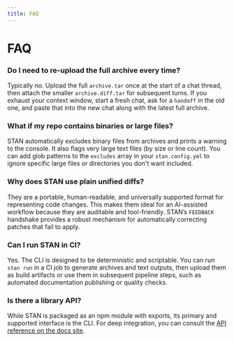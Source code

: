 ```yaml
---
title: FAQ
---
```


# FAQ

### Do I need to re-upload the full archive every time?

Typically no. Upload the full `archive.tar` once at the start of a chat thread, then attach the smaller `archive.diff.tar` for subsequent turns. If you exhaust your context window, start a fresh chat, ask for a `handoff` in the old one, and paste that into the new chat along with the latest full archive.

### What if my repo contains binaries or large files?

STAN automatically excludes binary files from archives and prints a warning to the console. It also flags very large text files (by size or line count). You can add glob patterns to the `excludes` array in your `stan.config.yml` to ignore specific large files or directories you don't want included.

### Why does STAN use plain unified diffs?

They are a portable, human-readable, and universally supported format for representing code changes. This makes them ideal for an AI-assisted workflow because they are auditable and tool-friendly. STAN’s `FEEDBACK` handshake provides a robust mechanism for automatically correcting patches that fail to apply.

### Can I run STAN in CI?

Yes. The CLI is designed to be deterministic and scriptable. You can run `stan run` in a CI job to generate archives and text outputs, then upload them as build artifacts or use them in subsequent pipeline steps, such as automated documentation publishing or quality checks.

### Is there a library API?

While STAN is packaged as an npm module with exports, its primary and supported interface is the CLI. For deep integration, you can consult the [API reference on the docs site](https://docs.karmanivero.us/stan).